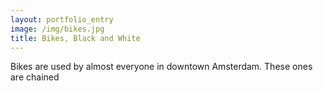 ```yaml
---
layout: portfolio_entry
image: /img/bikes.jpg
title: Bikes, Black and White
---
```

Bikes are used by almost everyone in downtown Amsterdam. These ones are chained
